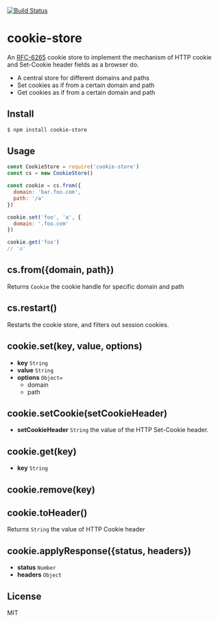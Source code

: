 [![Build Status](https://travis-ci.org/kaelzhang/node-cookie-store.svg?branch=master)](https://travis-ci.org/kaelzhang/node-cookie-store)
<!-- optional appveyor tst
[![Windows Build Status](https://ci.appveyor.com/api/projects/status/github/kaelzhang/node-cookie-store?branch=master&svg=true)](https://ci.appveyor.com/project/kaelzhang/node-cookie-store)
-->
<!-- optional npm version
[![NPM version](https://badge.fury.io/js/cookie-store.svg)](http://badge.fury.io/js/cookie-store)
-->
<!-- optional npm downloads
[![npm module downloads per month](http://img.shields.io/npm/dm/cookie-store.svg)](https://www.npmjs.org/package/cookie-store)
-->
<!-- optional dependency status
[![Dependency Status](https://david-dm.org/kaelzhang/node-cookie-store.svg)](https://david-dm.org/kaelzhang/node-cookie-store)
-->

# cookie-store

An [RFC-6265](https://tools.ietf.org/html/rfc6265) cookie store to implement the mechanism of HTTP cookie and Set-Cookie header fields as a browser do.

- A central store for different domains and paths
- Set cookies as if from a certain domain and path
- Get cookies as if from a certain domain and path

## Install

```sh
$ npm install cookie-store
```

## Usage

```js
const CookieStore = require('cookie-store')
const cs = new CookieStore()

const cookie = cs.from({
  domain: 'bar.foo.com',
  path: '/a'
})

cookie.set('foo', 'a', {
  domain: '.foo.com'
})

cookie.get('foo')
// 'a'
```

## cs.from({domain, path})

Returns `Cookie` the cookie handle for specific domain and path

## cs.restart()

Restarts the cookie store, and filters out session cookies.

## cookie.set(key, value, options)

- **key** `String`
- **value** `String`
- **options** `Object=`
  - domain
  - path

## cookie.setCookie(setCookieHeader)

- **setCookieHeader** `String` the value of the HTTP Set-Cookie header.

## cookie.get(key)

- **key** `String`

## cookie.remove(key)

## cookie.toHeader()

Returns `String` the value of HTTP Cookie header

## cookie.applyResponse({status, headers})

- **status** `Number`
- **headers** `Object`

## License

MIT
